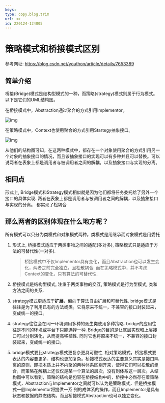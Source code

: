 ```yaml
---
keys: 
type: copy,blog,trim
url: <>
id: 220124-124805
---
```


# 策略模式和桥接模式区别

参考网址: <https://blog.csdn.net/youthon/article/details/7653389>

## 简单介绍

桥接(Bridge)模式是结构型模式的一种，而策略(strategy)模式则属于行为模式。以下是它们的UML结构图。

   在桥接模式中，Abstraction通过聚合的方式引用Implementor。

   ![img](https://gitee.com/cpfree/picture-warehouse/raw/master/pic/20210616151408.png)

   在策略模式中，Context也使用聚合的方式引用Startegy抽象接口。

   ![img](https://gitee.com/cpfree/picture-warehouse/raw/master/pic/20210616151411.png)

   从他们的结构图可知，在这两种模式中，都存在一个对象使用聚合的方式引用另一个对象的抽象接口的情况，而且该抽象接口的实现可以有多种并且可以替换。可以说两者在表象上都是调用者与被调用者之间的解耦，以及抽象接口与实现的分离。

## 相同点

形式上, Bridge模式和Strategy模式相似就是因为他们都将任务委托给了另外一个接口的具体实现.
两者在表象上都是调用者与被调用者之间的解耦，以及抽象接口与实现的分离。
都实现了松耦合

## 那么两者的区别体现在什么地方呢？

所有模式可以只分为类模式和对象模式两种，类模式是用继承而对象模式是用委托

1. 形式上, 桥接模式适应于两类事物之间的适配(多对多), 策略模式只是适应于方法的可替代性(一对多).
   > 桥接模式中不仅Implementor具有变化，而且Abstraction也可以发生变化，两者之前完全独立，且松散耦合.
   > 而在策略模式中，并不考虑Context的变化，只有算法的可替代性.

2. 桥接模式是结构型模式, 注重于两类事物的交互, 策略模式是行为型模式, 类和方法之间的关系.

3. strategy模式更适应于**扩展**，偏向于算法自由扩展和可替代性.
   bridge模式是往往是为了利用已有的方法或类。它将原来不统一，不兼容的接口封装起来，变成统一的接口。

4. strategy往往会在同一环境调用多种的派生类使用多种策略. bridge的应用往往是不同的环境或平台下只能选择一种.
   Bridge的目的是让底层实现和上层接口可以分别演化，从而提高移植性. 同时它也将原来不统一，不兼容的接口封装起来，变成统一的接口。

5. bridge模式要比strategy模式更复杂更具可塑性, 相对策略模式，桥接模式要表达的内容要更多，结构也更加复杂。桥接模式表达的主要意义其实是接口隔离的原则，即把本质上并不内聚的两种体系区别开来，使得它们可以松散的组合，而策略在解耦上还仅仅是某一个算法的层次，没有到体系这一层次。从结构图中可以看到，策略的结构是包容在桥接结构中的，桥接中必然存在着策略模式，Abstraction与Implementor之间就可以认为是策略模式，但是桥接模式一般Implementor将提供一系 列的成体系的操作，而且Implementor是具有状态和数据的静态结构。而且桥接模式Abstraction也可以独立变化。
